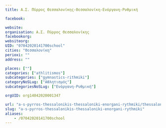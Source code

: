 ```yaml
---
title: Α.Σ. Πύρρος Θεσσαλονίκης-Θεσσαλονίκη-Ενόργανη-Ρυθμική

facebook:

website:
organisation: Α.Σ. Πύρρος Θεσσαλονίκης
facebookorg:
websiteorg:
UID: "07042020141700school"
cities: "Θεσσαλονίκη"
perioxi: ""
address: ""

places: [""]
categories: ["athlitismos"]
subcategories: ["gymnastics-rithmiki"]
categoryNoSLug: ["Αθλητισμός"]
subcategoriesNoSLug: ["Ενόργανη-Ρυθμική"]

orgUID: org14042020001347

url: "a-s-pyrros-thessalonikis-thessaloniki-enorgani-rythmiki/thessaloniki//"
slug: "a-s-pyrros-thessalonikis-thessaloniki-enorgani-rythmiki"
aliases:
    - /07042020141700school
---
```





